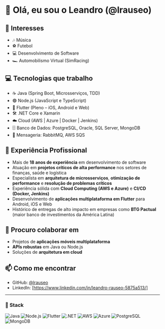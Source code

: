 # 👋 Olá, eu sou o Leandro (@lrauseo)

## 👀 Interesses
- 🎶 Música  
- ⚽ Futebol  
- 💻 Desenvolvimento de Software  
- 🏎️ Automobilismo Virtual (SimRacing)  

## 💻 Tecnologias que trabalho
- ☕ Java (Spring Boot, Microsserviços, TDD)  
- 🟢 Node.js (JavaScript e TypeScript)  
- 📱 Flutter (Pleno – iOS, Android e Web)  
- 🛠️ .NET Core e Xamarin  
- ☁️ Cloud (AWS | Azure | Docker | Jenkins)  
- 🗄️ Banco de Dados: PostgreSQL, Oracle, SQL Server, MongoDB  
- 📩 Mensageria: RabbitMQ, AWS SQS  

## 💼 Experiência Profissional
- Mais de **18 anos de experiência** em desenvolvimento de software  
- Atuação em **projetos críticos de alta performance** nos setores de finanças, saúde e logística  
- Especialista em **arquitetura de microsserviços**, **otimização de performance** e **resolução de problemas críticos**  
- Experiência sólida com **Cloud Computing (AWS e Azure)** e **CI/CD (Docker, Jenkins)**  
- Desenvolvimento de **aplicações multiplataforma em Flutter** para Android, iOS e Web  
- Histórico de entregas de alto impacto em empresas como **BTG Pactual** (maior banco de investimentos da América Latina)  

## 💞️ Procuro colaborar em
- Projetos de **aplicações móveis multiplataforma**  
- **APIs robustas** em Java ou Node.js  
- Soluções de **arquitetura em cloud**  

## 📫 Como me encontrar
- GitHub: [@lrauseo](https://github.com/lrauseo)  
- LinkedIn: [https://www.linkedin.com/in/leandro-rauseo-5875a513/]  

---

### 🚀 Stack
![Java](https://img.shields.io/badge/Java-ED8B00?style=for-the-badge&logo=java&logoColor=white)
![Node.js](https://img.shields.io/badge/Node.js-43853D?style=for-the-badge&logo=node.js&logoColor=white)
![Flutter](https://img.shields.io/badge/Flutter-02569B?style=for-the-badge&logo=flutter&logoColor=white)
![.NET](https://img.shields.io/badge/.NET-512BD4?style=for-the-badge&logo=dotnet&logoColor=white)
![AWS](https://img.shields.io/badge/AWS-232F3E?style=for-the-badge&logo=amazonaws&logoColor=white)
![Azure](https://img.shields.io/badge/Azure-0078D4?style=for-the-badge&logo=microsoftazure&logoColor=white)
![PostgreSQL](https://img.shields.io/badge/PostgreSQL-336791?style=for-the-badge&logo=postgresql&logoColor=white)
![MongoDB](https://img.shields.io/badge/MongoDB-47A248?style=for-the-badge&logo=mongodb&logoColor=white)
